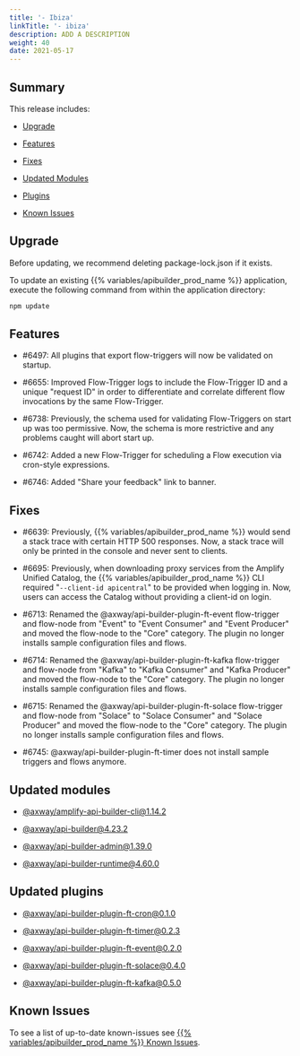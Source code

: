 ```yaml
---
title: '- Ibiza'
linkTitle: '- ibiza'
description: ADD A DESCRIPTION
weight: 40
date: 2021-05-17
---
```


## Summary

This release includes:

* [Upgrade](#upgrade)

* [Features](#features)

* [Fixes](#fixes)

* [Updated Modules](#updated-modules)

* [Plugins](#updated-plugins)

* [Known Issues](#known-issues)

## Upgrade

Before updating, we recommend deleting package-lock.json if it exists.

To update an existing {{% variables/apibuilder_prod_name %}} application, execute the following command from within the application directory:

```bash
npm update
```

## Features

* #6497: All plugins that export flow-triggers will now be validated on startup.

* #6655: Improved Flow-Trigger logs to include the Flow-Trigger ID and a unique "request ID" in order to differentiate and correlate different flow invocations by the same Flow-Trigger.

* #6738: Previously, the schema used for validating Flow-Triggers on start up was too permissive. Now, the schema is more restrictive and any problems caught will abort start up.

* #6742: Added a new Flow-Trigger for scheduling a Flow execution via cron-style expressions.

* #6746: Added "Share your feedback" link to banner.

## Fixes

* #6639: Previously, {{% variables/apibuilder_prod_name %}} would send a stack trace with certain HTTP 500 responses. Now, a stack trace will only be printed in the console and never sent to clients.

* #6695: Previously, when downloading proxy services from the Amplify Unified Catalog, the {{% variables/apibuilder_prod_name %}} CLI required "`--client-id apicentral`" to be provided when logging in. Now, users can access the Catalog without providing a client-id on login.

* #6713: Renamed the @axway/api-builder-plugin-ft-event flow-trigger and flow-node from "Event" to "Event Consumer" and "Event Producer" and moved the flow-node to the "Core" category. The plugin no longer installs sample configuration files and flows.

* #6714: Renamed the @axway/api-builder-plugin-ft-kafka flow-trigger and flow-node from "Kafka" to "Kafka Consumer" and "Kafka Producer" and moved the flow-node to the "Core" category. The plugin no longer installs sample configuration files and flows.

* #6715: Renamed the @axway/api-builder-plugin-ft-solace flow-trigger and flow-node from "Solace" to "Solace Consumer" and "Solace Producer" and moved the flow-node to the "Core" category. The plugin no longer installs sample configuration files and flows.

* #6745: @axway/api-builder-plugin-ft-timer does not install sample triggers and flows anymore.

## Updated modules

* [@axway/amplify-api-builder-cli@1.14.2](https://www.npmjs.com/package/@axway/amplify-api-builder-cli/v/1.14.2)

* [@axway/api-builder@4.23.2](https://www.npmjs.com/package/@axway/api-builder/v/4.23.2)

* [@axway/api-builder-admin@1.39.0](https://www.npmjs.com/package/@axway/api-builder-admin/v/1.39.0)

* [@axway/api-builder-runtime@4.60.0](https://www.npmjs.com/package/@axway/api-builder-runtime/v/4.60.0)

## Updated plugins

* [@axway/api-builder-plugin-ft-cron@0.1.0](https://www.npmjs.com/package/@axway/api-builder-plugin-ft-cron/v/0.1.0)

* [@axway/api-builder-plugin-ft-timer@0.2.3](https://www.npmjs.com/package/@axway/api-builder-plugin-ft-timer/v/0.2.3)

* [@axway/api-builder-plugin-ft-event@0.2.0](https://www.npmjs.com/package/@axway/api-builder-plugin-ft-event/v/0.2.0)

* [@axway/api-builder-plugin-ft-solace@0.4.0](https://www.npmjs.com/package/@axway/api-builder-plugin-ft-solace/v/0.4.0)

* [@axway/api-builder-plugin-ft-kafka@0.5.0](https://www.npmjs.com/package/@axway/api-builder-plugin-ft-kafka/v/0.5.0)

## Known Issues

To see a list of up-to-date known-issues see [{{% variables/apibuilder_prod_name %}} Known Issues](/docs/known_issues/).
